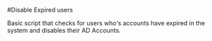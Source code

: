 #Disable Expired users

Basic script that checks for users who's accounts have expired in the system and disables their AD Accounts.